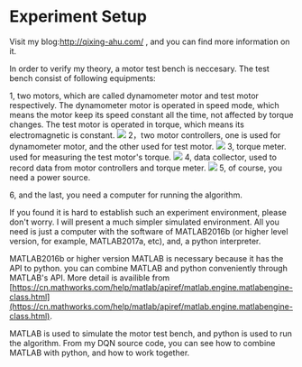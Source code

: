 # Experiment Setup #

Visit my blog:http://qixing-ahu.com/ , and you can find more information on it.

In order to verify my theory, a motor test bench is neccesary. The test bench consist of following equipments:

1, two motors, which are called dynamometer motor and test motor respectively. The dynamometer motor is operated in speed mode, which means the motor keep its speed constant all the time, not affected by torque changes. The test motor is operated in torque, which means its electromagnetic is constant.
![](https://i.imgur.com/EA3v75q.jpg)
2，two motor controllers, one is used for dynamometer motor, and the other used for test motor.
![](https://i.imgur.com/gDlOFOe.jpg)
3, torque meter. used for measuring the test motor's torque.
![](https://i.imgur.com/ifU321Y.jpg)
4, data collector, used to record data from motor controllers and torque meter.
![](https://i.imgur.com/h52i8gU.jpg)
5, of course, you need a power source.

6, and the last, you need a computer for running the algorithm.

If you found it is hard to establish such an experiment environment, please don't worry. I will present a much simpler simulated environment. All you need is just a computer with the software of MATLAB2016b (or higher level version, for example, MATLAB2017a, etc), and, a python interpreter. 

 MATLAB2016b or higher version MATLAB is necessary because it has the API to python. you can combine MATLAB and python conveniently through MATLAB's API. More detail is availible from [https://cn.mathworks.com/help/matlab/apiref/matlab.engine.matlabengine-class.html](https://cn.mathworks.com/help/matlab/apiref/matlab.engine.matlabengine-class.html). 

MATLAB is used to simulate the motor test bench, and python is used to run the algorithm. From my DQN source code, you can see how to combine MATLAB with python, and how to work together.
